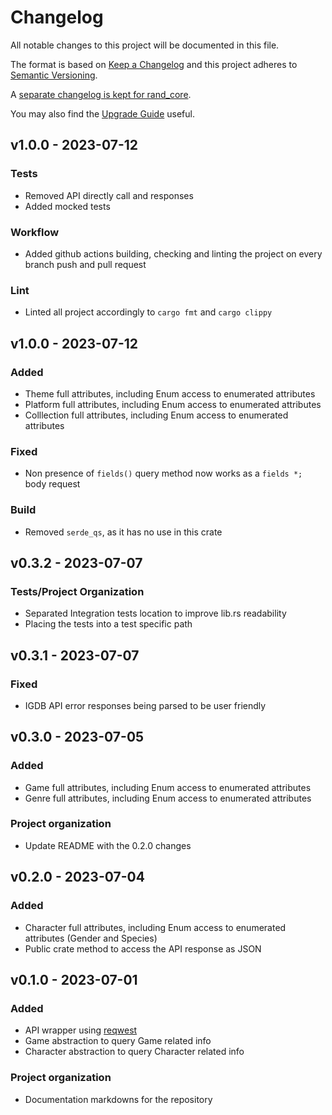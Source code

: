 # Changelog
All notable changes to this project will be documented in this file.

The format is based on [Keep a Changelog](http://keepachangelog.com/en/1.0.0/)
and this project adheres to [Semantic Versioning](https://semver.org/spec/v2.0.0.html).

A [separate changelog is kept for rand_core](rand_core/CHANGELOG.md).

You may also find the [Upgrade Guide](https://rust-random.github.io/book/update.html) useful.

## v1.0.0 - 2023-07-12
### Tests
- Removed API directly call and responses
- Added mocked tests

### Workflow
- Added github actions building, checking and linting the project on every branch push and pull request
### Lint
- Linted all project accordingly to `cargo fmt` and `cargo clippy`

## v1.0.0 - 2023-07-12
### Added
- Theme full attributes, including Enum access to enumerated attributes
- Platform full attributes, including Enum access to enumerated attributes
- Colllection full attributes, including Enum access to enumerated attributes
### Fixed
- Non presence of `fields()` query method now works as a `fields *;` body request

### Build
- Removed `serde_qs`, as it has no use in this crate

## v0.3.2 - 2023-07-07
### Tests/Project Organization
- Separated Integration tests location to improve lib.rs readability
- Placing the tests into a test specific path

## v0.3.1 - 2023-07-07
### Fixed
- IGDB API error responses being parsed to be user friendly

## v0.3.0 - 2023-07-05
### Added
- Game full attributes, including Enum access to enumerated attributes
- Genre full attributes, including Enum access to enumerated attributes
### Project organization
- Update README with the 0.2.0 changes

## v0.2.0 - 2023-07-04
### Added
- Character full attributes, including Enum access to enumerated attributes (Gender and Species)
- Public crate method to access the API response as JSON

## v0.1.0 - 2023-07-01
### Added
- API wrapper using [reqwest](https://docs.rs/reqwest/latest/reqwest/)
- Game abstraction to query Game related info
- Character abstraction to query Character related info
### Project organization
- Documentation markdowns for the repository
